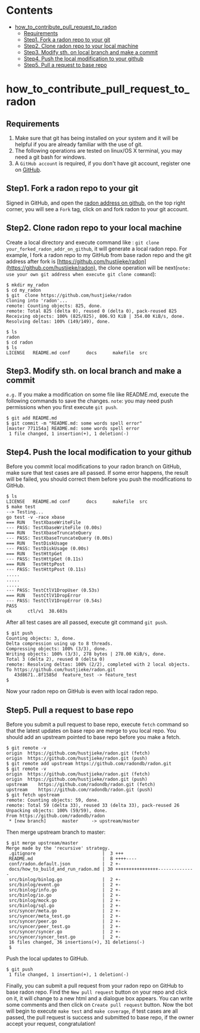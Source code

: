 Contents
=================

* [how_to_contribute_pull_request_to_radon](#how_to_contribute_pull_request_to_radon)
   * [Requirements](#requirements)
   * [Step1. Fork a radon repo to your git](#step1-fork-a-radon-repo-to-your-git)
   * [Step2. Clone radon repo to your local machine](#step2-clone-radon-repo-to-your-local-machine)
   * [Step3. Modify sth. on local branch and make a commit](#step3-modify-sth-on-local-branch-and-make-a-commit)
   * [Step4. Push the local modification to your github](#step4-push-the-local-modification-to-your-github)
   * [Step5. Pull a request to base repo](#step5-pull-a-request-to-base-repo)

# how_to_contribute_pull_request_to_radon

## Requirements

1. Make sure that git has being installed on your system and it will be helpful if you are already familiar with the use of git.
2. The following operations are tested on linux/OS X terminal,  you may need a  git bash for windows.
3. A `GitHub account` is required, if you don't have git account, register one on [GitHub](https://github.com).

## Step1. Fork a radon repo to your git

Signed in GitHub, and open the [radon address on github](https://github.com/radondb/radon), on the top right corner, you will see a `Fork` tag, click on and fork radon to your git account.

## Step2. Clone radon repo to your local machine

Create a local directory and execute command like : `git clone your_forked_radon_addr_on_github`, it will generate a local radon repo. 
For example, I fork a radon repo to my GitHub from base radon repo and the git address after fork is [https://github.com/hustjieke/radon](https://github.com/hustjieke/radon), the clone operation will be next(`note: use your own git address when execute git clone command`):

```
$ mkdir my_radon
$ cd my_radon
$ git  clone https://github.com/hustjieke/radon
Cloning into 'radon'...
remote: Counting objects: 825, done.
remote: Total 825 (delta 0), reused 0 (delta 0), pack-reused 825
Receiving objects: 100% (825/825), 806.93 KiB | 354.00 KiB/s, done.
Resolving deltas: 100% (149/149), done.
```
```
$ ls
radon
$ cd radon
$ ls 
LICENSE   README.md conf      docs      makefile  src
```

## Step3. Modify sth. on local branch and make a commit
`e.g.` If you make a modification on some file like README.md, execute the following commands to save the changes. `note`: you may need push permissions when you first execute `git push`.
```
$ git add README.md 
$ git commit -m "README.md: some words spell error"
[master 771154a] README.md: some words spell error
 1 file changed, 1 insertion(+), 1 deletion(-)
```

## Step4. Push the local modification to your github

Before you commit local modifications to your radon branch on GitHub, make sure that test cases are all passed. If some error happens, the result will be failed, you should correct them before you push the modifications to GitHub. 
```
$ ls
LICENSE   README.md conf      docs      makefile  src
$ make test
--> Testing...
go test -v -race xbase
=== RUN   TestXbaseWriteFile
--- PASS: TestXbaseWriteFile (0.00s)
=== RUN   TestXbaseTruncateQuery
--- PASS: TestXbaseTruncateQuery (0.00s)
=== RUN   TestDiskUsage
--- PASS: TestDiskUsage (0.00s)
=== RUN   TestHttpGet
--- PASS: TestHttpGet (0.11s)
=== RUN   TestHttpPost
--- PASS: TestHttpPost (0.11s)
.....
.....
.....
--- PASS: TestCtlV1DropUser (0.53s)
=== RUN   TestCtlV1DropError
--- PASS: TestCtlV1DropError (0.54s)
PASS
ok  	ctl/v1	38.603s
```

After all test cases are all passed, execute git command `git push`. 

```
$ git push
Counting objects: 3, done.
Delta compression using up to 8 threads.
Compressing objects: 100% (3/3), done.
Writing objects: 100% (3/3), 278 bytes | 278.00 KiB/s, done.
Total 3 (delta 2), reused 0 (delta 0)
remote: Resolving deltas: 100% (2/2), completed with 2 local objects.
To https://github.com/hustjieke/radon.git
   43d8671..8f1585d  feature_test -> feature_test
$
```
Now your radon repo on GitHub is even with local radon repo.

## Step5. Pull a request to base repo

Before you submit a pull request to base repo,  execute `fetch` command so that the latest updates on base repo are merge to you local repo. You should add an upstream pointed to base repo before you make a fetch.

```
$ git remote -v
origin	https://github.com/hustjieke/radon.git (fetch)
origin	https://github.com/hustjieke/radon.git (push)
$ git remote add upstream https://github.com/radondb/radon.git
$ git remote -v
origin	https://github.com/hustjieke/radon.git (fetch)
origin	https://github.com/hustjieke/radon.git (push)
upstream	https://github.com/radondb/radon.git (fetch)
upstream	https://github.com/radondb/radon.git (push)
$ git fetch upstream
remote: Counting objects: 59, done.
remote: Total 59 (delta 33), reused 33 (delta 33), pack-reused 26
Unpacking objects: 100% (59/59), done.
From https://github.com/radondb/radon
 * [new branch]      master     -> upstream/master
```


Then merge upstream branch to master:
```
$ git merge upstream/master
Merge made by the 'recursive' strategy.
 .gitignore                         |  3 +++
 README.md                          |  8 ++++----
 conf/radon.default.json            |  2 +-
 docs/how_to_build_and_run_radon.md | 30 ++++++++++++++++--------------
 src/binlog/binlog.go               |  2 +-
 src/binlog/event.go                |  2 +-
 src/binlog/info.go                 |  2 +-
 src/binlog/io.go                   |  2 +-
 src/binlog/mock.go                 |  2 +-
 src/binlog/sql.go                  |  2 +-
 src/syncer/meta.go                 |  2 +-
 src/syncer/meta_test.go            |  2 +-
 src/syncer/peer.go                 |  2 +-
 src/syncer/peer_test.go            |  2 +-
 src/syncer/syncer.go               |  2 +-
 src/syncer/syncer_test.go          |  2 +-
 16 files changed, 36 insertions(+), 31 deletions(-)
 $
```

Push the local updates to GitHub.

```
$ git push
 1 file changed, 1 insertion(+), 1 deletion(-)
```

Finally, you can submit a pull request from your radon repo on GitHub to base radon repo. Find the `New pull request` button on your repo and click on it, it will change to a new html and a dialogue box  appears. You can write some comments and then click on  `Create pull request` button. Now the bot will begin to execute `make test` and `make coverage`, if test cases are all passed, the pull request is success  and submitted to base repo, if the owner accept your request, congratulation!
